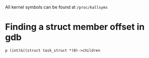 All kernel symbols can be found at `/proc/kallsyms`

# Finding a struct member offset in gdb
```
p (int)&((struct task_struct *)0)->children
```